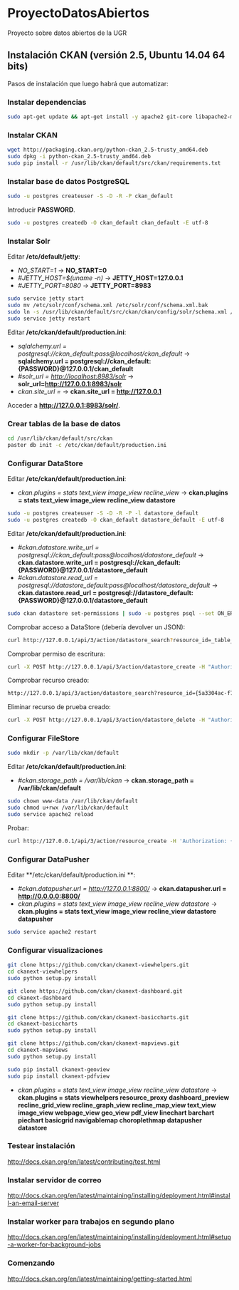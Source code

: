 # ProyectoDatosAbiertos

Proyecto sobre datos abiertos de la UGR

## Instalación CKAN (versión 2.5, Ubuntu 14.04 64 bits)

Pasos de instalación que luego habrá que automatizar:

### Instalar dependencias

```bash
sudo apt-get update && apt-get install -y apache2 git-core libapache2-mod-wsgi libpq-dev libpq5 nginx openjdk-7-jdk postgresql python-dev python-pastescript python-pip redis-server solr-jetty
```

### Instalar CKAN

```bash
wget http://packaging.ckan.org/python-ckan_2.5-trusty_amd64.deb
sudo dpkg -i python-ckan_2.5-trusty_amd64.deb
sudo pip install -r /usr/lib/ckan/default/src/ckan/requirements.txt
```

### Instalar base de datos PostgreSQL

```bash
sudo -u postgres createuser -S -D -R -P ckan_default
```

Introducir **PASSWORD**.

```bash
sudo -u postgres createdb -O ckan_default ckan_default -E utf-8
```

### Instalar Solr

Editar **/etc/default/jetty**:

- _NO_START=1_ -> **NO_START=0**
- _#JETTY_HOST=$(uname -n)_ -> **JETTY_HOST=127.0.0.1**
- _#JETTY_PORT=8080_ -> **JETTY_PORT=8983**

```bash
sudo service jetty start
sudo mv /etc/solr/conf/schema.xml /etc/solr/conf/schema.xml.bak
sudo ln -s /usr/lib/ckan/default/src/ckan/ckan/config/solr/schema.xml /etc/solr/conf/schema.xml
sudo service jetty restart
```

Editar **/etc/ckan/default/production.ini**:

- _sqlalchemy.url = postgresql://ckan_default:pass@localhost/ckan_default_ -> **sqlalchemy.url = postgresql://ckan_default:{PASSWORD}@127.0.0.1/ckan_default**
- _#solr_url = <http://localhost:8983/solr>_ -> **solr_url=<http://127.0.0.1:8983/solr>**
- _ckan.site_url =_ -> **ckan.site_url = http://127.0.0.1**

Acceder a **<http://127.0.0.1:8983/solr/>**.

### Crear tablas de la base de datos

```bash
cd /usr/lib/ckan/default/src/ckan
paster db init -c /etc/ckan/default/production.ini
```

### Configurar DataStore

Editar **/etc/ckan/default/production.ini**:

- _ckan.plugins = stats text_view image_view recline_view_ -> **ckan.plugins = stats text_view image_view recline_view datastore**

```bash
sudo -u postgres createuser -S -D -R -P -l datastore_default
sudo -u postgres createdb -O ckan_default datastore_default -E utf-8
```

Editar **/etc/ckan/default/production.ini**:

- *#ckan.datastore.write_url = postgresql://ckan_default:pass@localhost/datastore_default* -> **ckan.datastore.write_url = postgresql://ckan_default:{PASSWORD}@127.0.0.1/datastore_default**
- *#ckan.datastore.read_url = postgresql://datastore_default:pass@localhost/datastore_default* -> **ckan.datastore.read_url = postgresql://datastore_default:{PASSWORD}@127.0.0.1/datastore_default**

```bash
sudo ckan datastore set-permissions | sudo -u postgres psql --set ON_ERROR_STOP=1
```

Comprobar acceso a DataStore (debería devolver un JSON):

```bash
curl http://127.0.0.1/api/3/action/datastore_search?resource_id=_table_metadata
```

Comprobar permiso de escritura:

```bash
curl -X POST http://127.0.0.1/api/3/action/datastore_create -H "Authorization: {USER_API}" -d '{"resource": {"package_id": {PACKAGE_ID}}, "fields": [ {"id": "a"}, {"id": "b"} ], "records": [ { "a": 1, "b": "xyz"}, {"a": 2, "b": "zzz"} ]}'
```

Comprobar recurso creado:

```bash
http://127.0.0.1/api/3/action/datastore_search?resource_id={5a3304ac-f742-4dfa-aa56-3829f795f326}
```

Eliminar recurso de prueba creado:

```bash
curl -X POST http://127.0.0.1/api/3/action/datastore_delete -H "Authorization: 6e30990b-8af0-4920-8fee-74958a6bcfaa" -d '{"resource_id": "5a3304ac-f742-4dfa-aa56-3829f795f326"}'
```

### Configurar FileStore

```bash
sudo mkdir -p /var/lib/ckan/default
```

Editar **/etc/ckan/default/production.ini**:

- *#ckan.storage_path = /var/lib/ckan* -> **ckan.storage_path = /var/lib/ckan/default**

```bash
sudo chown www-data /var/lib/ckan/default
sudo chmod u+rwx /var/lib/ckan/default
sudo service apache2 reload
```

Probar:
```bash
curl http://127.0.0.1/api/3/action/resource_create -H 'Authorization: {USER_API}' --form upload=@{FILE} --form name={NAME} --form url=NULL --form package_id={PACKAGE_ID}
```

### Configurar DataPusher

Editar **/etc/ckan/default/production.ini **:

- *#ckan.datapusher.url = http://127.0.0.1:8800/* -> **ckan.datapusher.url = http://0.0.0.0:8800/**
- _ckan.plugins = stats text_view image_view recline_view datastore_ -> **ckan.plugins = stats text_view image_view recline_view datastore datapusher**

```bash
sudo service apache2 restart
```

### Configurar visualizaciones

```bash
git clone https://github.com/ckan/ckanext-viewhelpers.git
cd ckanext-viewhelpers
sudo python setup.py install
```

```bash
git clone https://github.com/ckan/ckanext-dashboard.git
cd ckanext-dashboard
sudo python setup.py install
```

```bash
git clone https://github.com/ckan/ckanext-basiccharts.git
cd ckanext-basiccharts
sudo python setup.py install
```

```bash
git clone https://github.com/ckan/ckanext-mapviews.git
cd ckanext-mapviews
sudo python setup.py install
```

```bash
sudo pip install ckanext-geoview
sudo pip install ckanext-pdfview
```

- _ckan.plugins = stats text_view image_view recline_view datastore_ -> **ckan.plugins = stats viewhelpers resource_proxy dashboard_preview recline_grid_view recline_graph_view recline_map_view text_view image_view webpage_view geo_view pdf_view linechart barchart piechart basicgrid navigablemap choroplethmap datapusher datastore**


### Testear instalación
http://docs.ckan.org/en/latest/contributing/test.html

### Instalar servidor de correo
http://docs.ckan.org/en/latest/maintaining/installing/deployment.html#install-an-email-server

### Instalar worker para trabajos en segundo plano
http://docs.ckan.org/en/latest/maintaining/installing/deployment.html#setup-a-worker-for-background-jobs

### Comenzando
http://docs.ckan.org/en/latest/maintaining/getting-started.html
